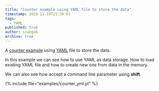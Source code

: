 ```yaml
---
title: "Counter example using YAML file to store the data"
timestamp: 2019-11-19T21:30:01
tags:
  - YAML
published: true
author: szabgab
archive: true
---
```



A [counter example](https://code-maven.com/counter) using [YAML](/yaml) file to store the data.


In this example we can see how to use YAML as data storage. How to load existing YAML
file and how to create new one from data in the memory.

We can also see how accept a command line parameter using <b>shift</b>.

{% include file="examples/counter_yml.pl" %}

